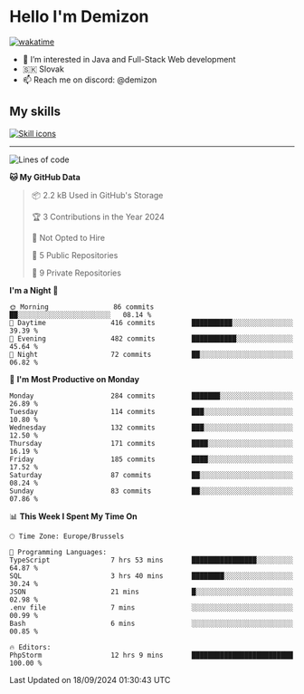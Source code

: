 # Hello I'm Demizon
[![wakatime](https://wakatime.com/badge/user/6ad1949f-d6d7-44f9-9eee-c35e54cc499b.svg)](https://wakatime.com/@6ad1949f-d6d7-44f9-9eee-c35e54cc499b)
- 👀 I’m interested in Java and Full-Stack Web development
- 🇸🇰 Slovak
- 📫 Reach me on discord: @demizon

## My skills
[![Skill icons](https://skillicons.dev/icons?i=java,js,ts,html,css,react,nextjs,tailwind,supabase,py,git,docker,linux,mysql,postgres,mongo&theme=dark)](https://github.com/Demizon3433)

---

<!--START_SECTION:waka-->
![Lines of code](https://img.shields.io/badge/From%20Hello%20World%20I%27ve%20Written-301.5%20thousand%20lines%20of%20code-blue)

**🐱 My GitHub Data** 

> 📦 2.2 kB Used in GitHub's Storage 
 > 
> 🏆 3 Contributions in the Year 2024
 > 
> 🚫 Not Opted to Hire
 > 
> 📜 5 Public Repositories 
 > 
> 🔑 9 Private Repositories 
 > 
**I'm a Night 🦉** 

```text
🌞 Morning                86 commits          ██░░░░░░░░░░░░░░░░░░░░░░░   08.14 % 
🌆 Daytime                416 commits         ██████████░░░░░░░░░░░░░░░   39.39 % 
🌃 Evening                482 commits         ███████████░░░░░░░░░░░░░░   45.64 % 
🌙 Night                  72 commits          ██░░░░░░░░░░░░░░░░░░░░░░░   06.82 % 
```
📅 **I'm Most Productive on Monday** 

```text
Monday                   284 commits         ███████░░░░░░░░░░░░░░░░░░   26.89 % 
Tuesday                  114 commits         ███░░░░░░░░░░░░░░░░░░░░░░   10.80 % 
Wednesday                132 commits         ███░░░░░░░░░░░░░░░░░░░░░░   12.50 % 
Thursday                 171 commits         ████░░░░░░░░░░░░░░░░░░░░░   16.19 % 
Friday                   185 commits         ████░░░░░░░░░░░░░░░░░░░░░   17.52 % 
Saturday                 87 commits          ██░░░░░░░░░░░░░░░░░░░░░░░   08.24 % 
Sunday                   83 commits          ██░░░░░░░░░░░░░░░░░░░░░░░   07.86 % 
```


📊 **This Week I Spent My Time On** 

```text
🕑︎ Time Zone: Europe/Brussels

💬 Programming Languages: 
TypeScript               7 hrs 53 mins       ████████████████░░░░░░░░░   64.87 % 
SQL                      3 hrs 40 mins       ████████░░░░░░░░░░░░░░░░░   30.24 % 
JSON                     21 mins             █░░░░░░░░░░░░░░░░░░░░░░░░   02.98 % 
.env file                7 mins              ░░░░░░░░░░░░░░░░░░░░░░░░░   00.99 % 
Bash                     6 mins              ░░░░░░░░░░░░░░░░░░░░░░░░░   00.85 % 

🔥 Editors: 
PhpStorm                 12 hrs 9 mins       █████████████████████████   100.00 % 
```


 Last Updated on 18/09/2024 01:30:43 UTC
<!--END_SECTION:waka-->

